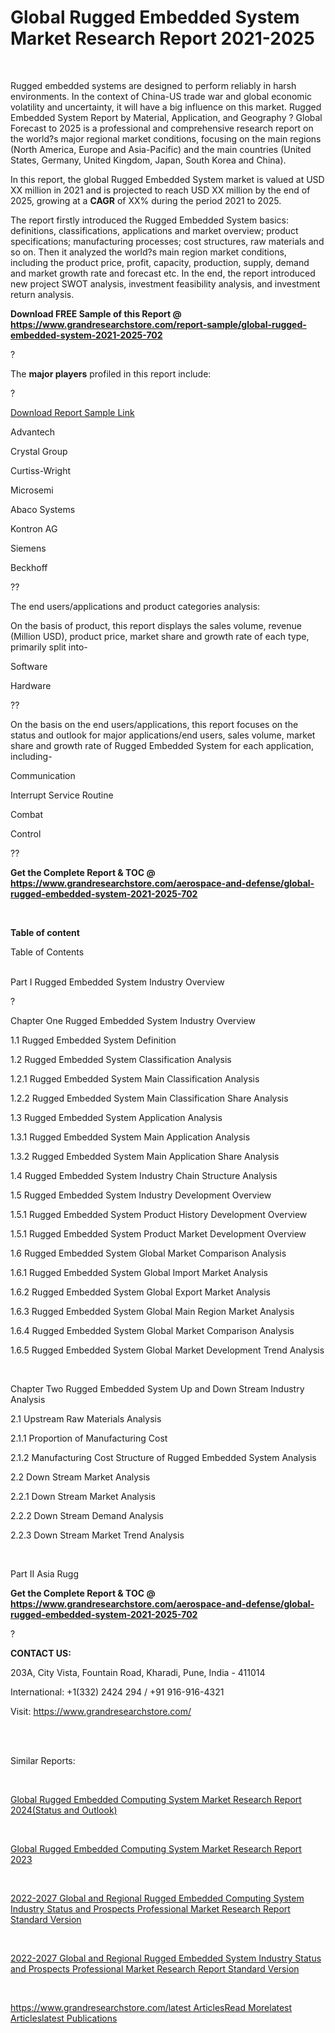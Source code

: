 <h1>Global Rugged Embedded System Market Research Report 2021-2025</h1><br/><p>Rugged embedded systems are designed to perform reliably in harsh environments. In the context of China-US trade war and global economic volatility and uncertainty, it will have a big influence on this market. Rugged Embedded System Report by Material, Application, and Geography ? Global Forecast to 2025 is a professional and comprehensive research report on the world?s major regional market conditions, focusing on the main regions (North America, Europe and Asia-Pacific) and the main countries (United States, Germany, United Kingdom, Japan, South Korea and China).</p>
 
 
 
 <p>In this report, the global Rugged Embedded System market is valued at USD XX million in 2021 and is projected to reach USD XX million by the end of 2025, growing at a <strong>CAGR</strong> of XX% during the period 2021 to 2025.</p>
 
 
 
 <p>The report firstly introduced the Rugged Embedded System basics: definitions, classifications, applications and market overview; product specifications; manufacturing processes; cost structures, raw materials and so on. Then it analyzed the world?s main region market conditions, including the product price, profit, capacity, production, supply, demand and market growth rate and forecast etc. In the end, the report introduced new project SWOT analysis, investment feasibility analysis, and investment return analysis.</p>
 
 
 
 <div><b>Download FREE Sample of this Report @ <a href="https://www.grandresearchstore.com/report-sample/global-rugged-embedded-system-2021-2025-702">https://www.grandresearchstore.com/report-sample/global-rugged-embedded-system-2021-2025-702</a></b></div>
 
 
 
 <p>? </p>
 
 
 
 <p>The <strong>major players</strong> profiled in this report include:</p>
 
 
 
 <p>? </p>
 
 
 
 <p><a href="https://www.grandresearchstore.com/mr-admin/report-sample/global-rugged-embedded-system-2021-2025-702">Download Report Sample Link</a></p>
 
 
 
 <p>Advantech</p>
 
 
 
 <p>Crystal Group</p>
 
 
 
 <p>Curtiss-Wright</p>
 
 
 
 <p>Microsemi</p>
 
 
 
 <p>Abaco Systems</p>
 
 
 
 <p>Kontron AG</p>
 
 
 
 <p>Siemens</p>
 
 
 
 <p>Beckhoff</p>
 
 
 
 <p>??</p>
 
 
 
 <p>The end users/applications and product categories analysis:</p>
 
 
 
 <p>On the basis of product, this report displays the sales volume, revenue (Million USD), product price, market share and growth rate of each type, primarily split into-</p>
 
 
 
 <p>Software</p>
 
 
 
 <p>Hardware</p>
 
 
 
 <p>??</p>
 
 
 
 <p>On the basis on the end users/applications, this report focuses on the status and outlook for major applications/end users, sales volume, market share and growth rate of Rugged Embedded System for each application, including-</p>
 
 
 
 <p>Communication</p>
 
 
 
 <p>Interrupt Service Routine</p>
 
 
 
 <p>Combat</p>
 
 
 
 <p>Control</p>
 
 
 
 <p>??</p>
 
 
 
 <div><b>Get the Complete Report & TOC @ <a href="https://www.grandresearchstore.com/aerospace-and-defense/global-rugged-embedded-system-2021-2025-702">https://www.grandresearchstore.com/aerospace-and-defense/global-rugged-embedded-system-2021-2025-702</a></b></div>
 
 
 
 <p><br />
 
 <b>Table of content</b></p>
 
 
 
 <p>Table of Contents<br />
 
 <br />
 
 Part I Rugged Embedded System Industry Overview<br />
 
 ?<br />
 
 Chapter One Rugged Embedded System Industry Overview<br />
 
 1.1 Rugged Embedded System Definition<br />
 
 1.2 Rugged Embedded System Classification Analysis<br />
 
 1.2.1 Rugged Embedded System Main Classification Analysis<br />
 
 1.2.2 Rugged Embedded System Main Classification Share Analysis<br />
 
 1.3 Rugged Embedded System Application Analysis<br />
 
 1.3.1 Rugged Embedded System Main Application Analysis<br />
 
 1.3.2 Rugged Embedded System Main Application Share Analysis<br />
 
 1.4 Rugged Embedded System Industry Chain Structure Analysis<br />
 
 1.5 Rugged Embedded System Industry Development Overview<br />
 
 1.5.1 Rugged Embedded System Product History Development Overview<br />
 
 1.5.1 Rugged Embedded System Product Market Development Overview<br />
 
 1.6 Rugged Embedded System Global Market Comparison Analysis<br />
 
 1.6.1 Rugged Embedded System Global Import Market Analysis<br />
 
 1.6.2 Rugged Embedded System Global Export Market Analysis<br />
 
 1.6.3 Rugged Embedded System Global Main Region Market Analysis<br />
 
 1.6.4 Rugged Embedded System Global Market Comparison Analysis<br />
 
 1.6.5 Rugged Embedded System Global Market Development Trend Analysis<br />
 
 <br />
 
 Chapter Two Rugged Embedded System Up and Down Stream Industry Analysis<br />
 
 2.1 Upstream Raw Materials Analysis<br />
 
 2.1.1 Proportion of Manufacturing Cost<br />
 
 2.1.2 Manufacturing Cost Structure of Rugged Embedded System Analysis<br />
 
 2.2 Down Stream Market Analysis<br />
 
 2.2.1 Down Stream Market Analysis<br />
 
 2.2.2 Down Stream Demand Analysis<br />
 
 2.2.3 Down Stream Market Trend Analysis<br />
 
 <br />
 
 Part II Asia Rugg</p>
 
 
 
 <div><b>Get the Complete Report & TOC @ <a href="https://www.grandresearchstore.com/aerospace-and-defense/global-rugged-embedded-system-2021-2025-702">https://www.grandresearchstore.com/aerospace-and-defense/global-rugged-embedded-system-2021-2025-702</a></b></div>
 
 
 
 <p>? </p>
 
 
 
 <p><b>CONTACT US:</b><br />
 
 203A, City Vista, Fountain Road, Kharadi, Pune, India - 411014<br />
 
 International: +1(332) 2424 294 / +91 916-916-4321<br />
 
 Visit: <a href="https://www.grandresearchstore.com/">https://www.grandresearchstore.com/</a><br />
 
 <br />
 
 <br />
 
 Similar Reports:<br />
 
 <br />
 
 <a href="https://www.grandresearchstore.com/ict-and-media/global-rugged-embedded-computing-system-2024-223">Global Rugged Embedded Computing System Market Research Report 2024(Status and Outlook)</a><br />
 
 <br />
 
 <a href="https://www.grandresearchstore.com/ict-and-media/global-rugged-embedded-computing-system-2023-377">Global Rugged Embedded Computing System Market Research Report 2023</a><br />
 
 <br />
 
 <a href="https://www.grandresearchstore.com/ict-and-media/global-regional-rugged-embedded-computing-system-2022-2027-714">2022-2027 Global and Regional Rugged Embedded Computing System Industry Status and Prospects Professional Market Research Report Standard Version</a><br />
 
 <br />
 
 <a href="https://www.grandresearchstore.com/semiconductor-and-electronics/global-regional-rugged-embedded-system-2022-2027-116">2022-2027 Global and Regional Rugged Embedded System Industry Status and Prospects Professional Market Research Report Standard Version</a><br />
 
 <br />
 
 <a href="https://gyeongbokgung.com">https://www.grandresearchstore.com/</a><a href="https://hallyeomaritime.com">latest Articles</a><a href="https://jingwansa.com">Read More</a><a href="https://nguoiviet.jp/">latest Articles</a><a href="https://www.intelmarketresearch.com/">latest Publications</a></p>
